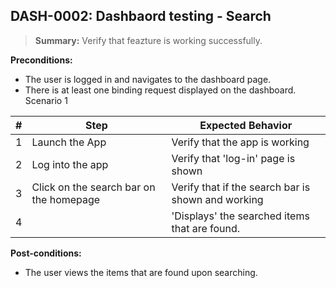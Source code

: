 ## **DASH-0002:** Dashbaord testing - Search
> **Summary:** Verify that feazture is working successfully.  <br>

**Preconditions:** 
- The user is logged in and navigates to the dashboard page.
- There is at least one binding request displayed on the dashboard.
Scenario 1 

 | \# | Step | Expected Behavior | 
 |----|------|-------------------| 
 |  1 |Launch the App   | Verify that the app is working| 
 |  2 |Log into the app      | Verify that 'log-in' page is shown  | 
 |  3 |Click on the search bar on the homepage| Verify that if the search bar is shown and working| 
 |  4 |   |'Displays' the searched items that are found.|
 

**Post-conditions:**  
- The user views the items that are found upon searching.